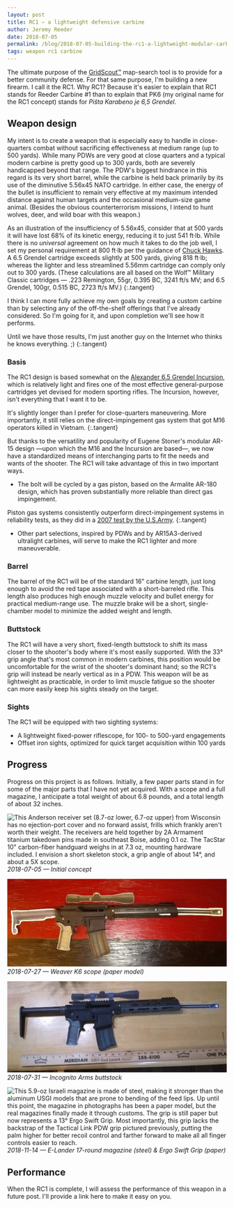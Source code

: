 ```yaml
---
layout: post
title: RC1 — a lightweight defensive carbine
author: Jeremy Reeder
date: 2018-07-05
permalink: /blog/2018-07-05-building-the-rc1-a-lightweight-modular-carbine
tags: weapon rc1 carbine
---
```


The ultimate purpose of the [GridScout™][gridscout] map-search tool is to
provide for a better community defense. For that same purpose, I'm building a
new firearm. I call it the RC1. Why RC1? Because it's easier to explain that
RC1 stands for Reeder Carbine #1 than to explain that PK6 (my original name for
the RC1 concept) stands for _Piŝta Karabeno je 6,5 Grendel_.

## Weapon design
My intent is to create a weapon that is especially easy to handle in
close-quarters combat without sacrificing effectiveness at medium range (up to
500 yards). While many PDWs are very good at close quarters and a typical
modern carbine is pretty good up to 300 yards, both are severely handicapped
beyond that range. The PDW's biggest hindrance in this regard is its very short
barrel, while the carbine is held back primarily by its use of the diminutive
5.56x45 NATO cartridge. In either case, the energy of the bullet is
insufficient to remain very effective at my maximum intended distance against
human targets and the occasional medium-size game animal. (Besides the obvious
counterterrorism missions, I intend to hunt wolves, deer, and wild boar with
this weapon.)

As an illustration of the insufficiency of 5.56x45, consider that at 500 yards
it will have lost 68% of its kinetic energy, reducing it to just 541 ft·lb.
While there is no _universal_ agreement on how much it takes to do the job
well, I set my personal requirement at 800 ft·lb per the guidance of [Chuck
Hawks][hawks]. A 6.5 Grendel cartridge exceeds slightly at 500 yards, giving
818 ft·lb; whereas the lighter and less streamlined 5.56mm cartridge can comply
only out to 300 yards. (These calculations are all based on the Wolf™ Military
Classic cartridges — .223 Remington, 55gr, 0.395 BC, 3241 ft/s MV; and 6.5
Grendel, 100gr, 0.515 BC, 2723 ft/s MV.)
{:.tangent}

I think I can more fully achieve my own goals by creating a custom carbine than
by selecting any of the off-the-shelf offerings that I've already considered.
So I'm going for it, and upon completion we'll see how it performs.

Until we have those results, I'm just another guy on the Internet who thinks he
knows everything. ;)
{:.tangent}

### Basis
The RC1 design is based somewhat on the [Alexander 6.5 Grendel
Incursion][incursion], which is relatively light and fires one of the most
effective general-purpose cartridges yet devised for modern sporting rifles.
The Incursion, however, isn't everything that I want it to be.

It's slightly longer than I prefer for close-quarters maneuvering. More
importantly, it still relies on the direct-impingement gas system that got M16
operators killed in Vietnam. 
{:.tangent}

But thanks to the versatility and popularity of Eugene Stoner's modular AR-15
design —upon which the M16 and the Incursion are based—, we now have a
standardized means of interchanging parts to fit the needs and wants of the
shooter. The RC1 will take advantage of this in two important ways.

- The bolt will be cycled by a gas piston, based on the Armalite AR-180 design,
  which has proven substantially more reliable than direct gas impingement.

Piston gas systems consistently outperform direct-impingement systems in
reliability tests, as they did in a [2007 test by the U.S.Army][test-results].
{:.tangent}

- Other part selections, inspired by PDWs and by AR15A3-derived ultralight
  carbines, will serve to make the RC1 lighter and more maneuverable.

### Barrel
The barrel of the RC1 will be of the standard 16" carbine length, just long
enough to avoid the red tape associated with a short-barreled rifle. This
length also produces high enough muzzle velocity and bullet energy for
practical medium-range use. The muzzle brake will be a short, single-chamber
model to minimize the added weight and length.

### Buttstock
The RC1 will have a very short, fixed-length buttstock to shift its mass closer
to the shooter's body where it's most easily supported.  With the 33° grip
angle that's most common in modern carbines, this position would be
uncomfortable for the wrist of the shooter's dominant hand; so the RC1's grip
will instead be nearly vertical as in a PDW. This weapon will be as lightweight
as practicable, in order to limit muscle fatigue so the shooter can more easily
keep his sights steady on the target.

### Sights
The RC1 will be equipped with two sighting systems:
- A lightweight fixed-power riflescope, for 100- to 500-yard engagements
- Offset iron sights, optimized for quick target acquisition within 100 yards

## Progress
Progress on this project is as follows. Initially, a few paper parts stand in
for some of the major parts that I have not yet acquired. With a scope and a
full magazine, I anticipate a total weight of about 6.8 pounds, and a total
length of about 32 inches.

![This Anderson receiver set (8.7-oz lower, 6.7-oz upper) from Wisconsin has no ejection-port cover and no forward assist, frills which frankly aren't worth their weight. The receivers are held together by 2A Armament titanium takedown pins made in southeast Boise, adding 0.1 oz. The TacStar 10" carbon-fiber handguard weighs in at 7.3 oz, mounting hardware included. I envision a short skeleton stock, a grip angle of about 14°, and about a 5X scope.][2018-07-05]
*2018-07-05 — Initial concept*

![I've decided on this Japanese fixed-power 6X scope which, without mounting rings, weighs 9.8 oz.][2018-07-27]
*2018-07-27 — Weaver K6 scope (paper model)*

![This carbon-fiber buttstock, produced within spitting distance of my daily commute through Boise, weighs just 2.33 oz. Compared to other stocks with an integral buffer tube, it appears to be the lightest on the planet.][2018-07-31]
*2018-07-31 — Incognito Arms buttstock*

![This 5.9-oz Israeli magazine is made of steel, making it stronger than the aluminum USGI models that are prone to bending of the feed lips. Up until this point, the magazine in photographs has been a paper model, but the real magazines finally made it through customs. The grip is still paper but now represents a 13° Ergo Swift Grip. Most importantly, this grip lacks the backstrap of the Tactical Link PDW grip pictured previously, putting the palm higher for better recoil control and farther forward to make all all finger controls easier to reach.][2018-11-14]
*2018-11-14 — E-Lander 17-round magazine (steel) & Ergo Swift Grip (paper)*

## Performance
When the RC1 is complete, I will assess the performance of this weapon in a
future post. I'll provide a link here to make it easy on you.


[gridscout]:    /
[hawks]:        https://www.chuckhawks.com/bad_deer_cartridges.htm
[incursion]:    https://www.shopalexanderarms.com/Rifles-6_5_Grendel_Incursion_Complete_Rifle.html
[test-results]: http://www.calguns.net/calgunforum/showthread.php?t=78951
[2018-07-05]:   ../images/rc1-concept-2018-07-05.jpg
[2018-07-27]:   ../images/rc1-concept-2018-07-27.jpg
[2018-07-31]:   ../images/rc1-concept-2018-07-31.jpg
[2018-08-02]:   ../images/rc1-concept-2018-08-02.jpg
[2018-11-14]:   ../images/rc1-concept-2018-11-14.jpg

